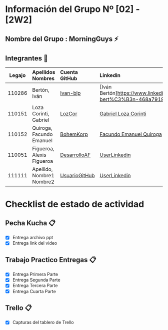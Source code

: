# Información del Grupo Nº [02] - [2W2]


## Nombre del Grupo : MorningGuys :zap:



## Integrantes :busts_in_silhouette:

| Legajo| Apellidos Nombres  | Cuenta GitHub | Linkedin
| :------: | :-------- | :-------- | :-------- |
| 110286| Bertón, Iván |[Ivan-blp](https://github.com/Ivan-blp)|[Iván Bertón]https://www.linkedin.com/in/iv%C3%A1n-bert%C3%B3n-468a79197/
| 110151 | Loza Corinti, Gabriel |[LozCor](https://github.com/lozcor)|[Gabriel Loza Corinti](https://www.linkedin.com/in/gabriel-alfredo-loza-corinti-367a9912a/)|
| 110152 | Quiroga, Facundo Emanuel |[BohemKorp](https://github.com/BohemKorp)|[Facundo Emanuel Quiroga](https://www.linkedin.com/in/fequiroga96/)|
| 110051 | Figueroa, Alexis Figueroa |[DesarrolloAF](https://github.com/DesarrolloAF)|[UserLinkedin](https://www.linkedin.com/in/alexis-gabriel-figueroa-139777162/)|
| 111111 | Apellido, Nombre1 Nombre2 |[UsuarioGitHub](https://github.com/xxxx)|[UserLinkedin](https://ar.linkedin.com/)|

# Checklist de estado de actividad

## Pecha Kucha :clipboard:
- [x] Entrega archivo ppt
- [x] Entrega link del video

## Trabajo Practico Entregas :clipboard:
- [x] Entrega Primera Parte
- [x] Entrega Segunda Parte
- [x] Entrega Tercera Parte
- [x] Entrega Cuarta Parte

## Trello :clipboard:
- [x] Capturas del tablero de Trello

